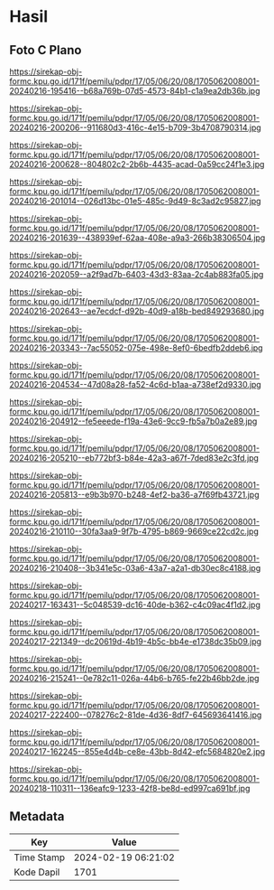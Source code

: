 # Hasil

## Foto C Plano

https://sirekap-obj-formc.kpu.go.id/171f/pemilu/pdpr/17/05/06/20/08/1705062008001-20240216-195416--b68a769b-07d5-4573-84b1-c1a9ea2db36b.jpg

https://sirekap-obj-formc.kpu.go.id/171f/pemilu/pdpr/17/05/06/20/08/1705062008001-20240216-200206--911680d3-416c-4e15-b709-3b4708790314.jpg

https://sirekap-obj-formc.kpu.go.id/171f/pemilu/pdpr/17/05/06/20/08/1705062008001-20240216-200628--804802c2-2b6b-4435-acad-0a59cc24f1e3.jpg

https://sirekap-obj-formc.kpu.go.id/171f/pemilu/pdpr/17/05/06/20/08/1705062008001-20240216-201014--026d13bc-01e5-485c-9d49-8c3ad2c95827.jpg

https://sirekap-obj-formc.kpu.go.id/171f/pemilu/pdpr/17/05/06/20/08/1705062008001-20240216-201639--438939ef-62aa-408e-a9a3-266b38306504.jpg

https://sirekap-obj-formc.kpu.go.id/171f/pemilu/pdpr/17/05/06/20/08/1705062008001-20240216-202059--a2f9ad7b-6403-43d3-83aa-2c4ab883fa05.jpg

https://sirekap-obj-formc.kpu.go.id/171f/pemilu/pdpr/17/05/06/20/08/1705062008001-20240216-202643--ae7ecdcf-d92b-40d9-a18b-bed849293680.jpg

https://sirekap-obj-formc.kpu.go.id/171f/pemilu/pdpr/17/05/06/20/08/1705062008001-20240216-203343--7ac55052-075e-498e-8ef0-6bedfb2ddeb6.jpg

https://sirekap-obj-formc.kpu.go.id/171f/pemilu/pdpr/17/05/06/20/08/1705062008001-20240216-204534--47d08a28-fa52-4c6d-b1aa-a738ef2d9330.jpg

https://sirekap-obj-formc.kpu.go.id/171f/pemilu/pdpr/17/05/06/20/08/1705062008001-20240216-204912--fe5eeede-f19a-43e6-9cc9-fb5a7b0a2e89.jpg

https://sirekap-obj-formc.kpu.go.id/171f/pemilu/pdpr/17/05/06/20/08/1705062008001-20240216-205210--eb772bf3-b84e-42a3-a67f-7ded83e2c3fd.jpg

https://sirekap-obj-formc.kpu.go.id/171f/pemilu/pdpr/17/05/06/20/08/1705062008001-20240216-205813--e9b3b970-b248-4ef2-ba36-a7f69fb43721.jpg

https://sirekap-obj-formc.kpu.go.id/171f/pemilu/pdpr/17/05/06/20/08/1705062008001-20240216-210110--30fa3aa9-9f7b-4795-b869-9669ce22cd2c.jpg

https://sirekap-obj-formc.kpu.go.id/171f/pemilu/pdpr/17/05/06/20/08/1705062008001-20240216-210408--3b341e5c-03a6-43a7-a2a1-db30ec8c4188.jpg

https://sirekap-obj-formc.kpu.go.id/171f/pemilu/pdpr/17/05/06/20/08/1705062008001-20240217-163431--5c048539-dc16-40de-b362-c4c09ac4f1d2.jpg

https://sirekap-obj-formc.kpu.go.id/171f/pemilu/pdpr/17/05/06/20/08/1705062008001-20240217-221349--dc20619d-4b19-4b5c-bb4e-e1738dc35b09.jpg

https://sirekap-obj-formc.kpu.go.id/171f/pemilu/pdpr/17/05/06/20/08/1705062008001-20240216-215241--0e782c11-026a-44b6-b765-fe22b46bb2de.jpg

https://sirekap-obj-formc.kpu.go.id/171f/pemilu/pdpr/17/05/06/20/08/1705062008001-20240217-222400--078276c2-81de-4d36-8df7-645693641416.jpg

https://sirekap-obj-formc.kpu.go.id/171f/pemilu/pdpr/17/05/06/20/08/1705062008001-20240217-162245--855e4d4b-ce8e-43bb-8d42-efc5684820e2.jpg

https://sirekap-obj-formc.kpu.go.id/171f/pemilu/pdpr/17/05/06/20/08/1705062008001-20240218-110311--136eafc9-1233-42f8-be8d-ed997ca691bf.jpg


## Metadata

| Key        | Value               |
| ---------- | ------------------- |
| Time Stamp | 2024-02-19 06:21:02 |
| Kode Dapil | 1701                |



